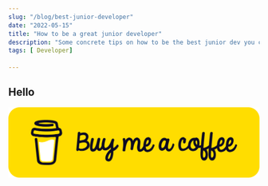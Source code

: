 ```yaml
---
slug: "/blog/best-junior-developer"
date: "2022-05-15"
title: "How to be a great junior developer"
description: "Some concrete tips on how to be the best junior dev you can be"
tags: [ Developer]

---
```

## Hello
![Hopper The Rabbit](../images/bmc-button.png)
